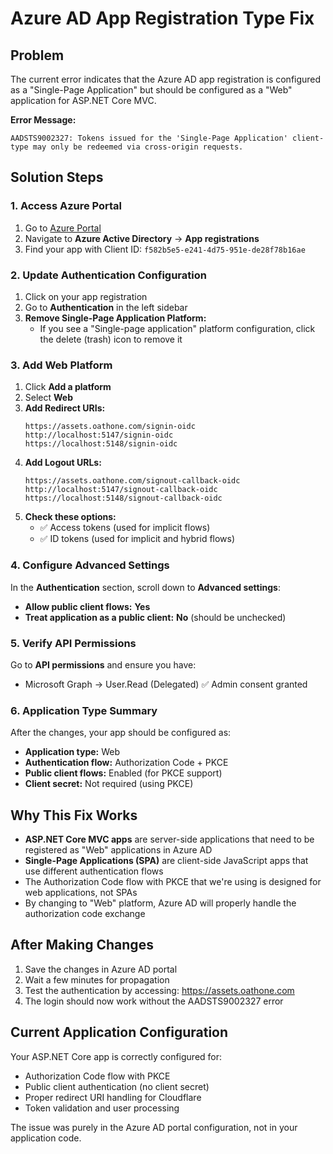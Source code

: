 # Azure AD App Registration Type Fix

## Problem
The current error indicates that the Azure AD app registration is configured as a "Single-Page Application" but should be configured as a "Web" application for ASP.NET Core MVC.

**Error Message:**
```
AADSTS9002327: Tokens issued for the 'Single-Page Application' client-type may only be redeemed via cross-origin requests.
```

## Solution Steps

### 1. Access Azure Portal
1. Go to [Azure Portal](https://portal.azure.com)
2. Navigate to **Azure Active Directory** → **App registrations**
3. Find your app with Client ID: `f582b5e5-e241-4d75-951e-de28f78b16ae`

### 2. Update Authentication Configuration
1. Click on your app registration
2. Go to **Authentication** in the left sidebar
3. **Remove Single-Page Application Platform:**
   - If you see a "Single-page application" platform configuration, click the delete (trash) icon to remove it

### 3. Add Web Platform
1. Click **Add a platform**
2. Select **Web**
3. **Add Redirect URIs:**
   ```
   https://assets.oathone.com/signin-oidc
   http://localhost:5147/signin-oidc
   https://localhost:5148/signin-oidc
   ```
4. **Add Logout URLs:**
   ```
   https://assets.oathone.com/signout-callback-oidc
   http://localhost:5147/signout-callback-oidc
   https://localhost:5148/signout-callback-oidc
   ```
5. **Check these options:**
   - ✅ Access tokens (used for implicit flows)
   - ✅ ID tokens (used for implicit and hybrid flows)

### 4. Configure Advanced Settings
In the **Authentication** section, scroll down to **Advanced settings**:
- **Allow public client flows:** **Yes**
- **Treat application as a public client:** **No** (should be unchecked)

### 5. Verify API Permissions
Go to **API permissions** and ensure you have:
- Microsoft Graph → User.Read (Delegated) ✅ Admin consent granted

### 6. Application Type Summary
After the changes, your app should be configured as:
- **Application type:** Web
- **Authentication flow:** Authorization Code + PKCE
- **Public client flows:** Enabled (for PKCE support)
- **Client secret:** Not required (using PKCE)

## Why This Fix Works

- **ASP.NET Core MVC apps** are server-side applications that need to be registered as "Web" applications in Azure AD
- **Single-Page Applications (SPA)** are client-side JavaScript apps that use different authentication flows
- The Authorization Code flow with PKCE that we're using is designed for web applications, not SPAs
- By changing to "Web" platform, Azure AD will properly handle the authorization code exchange

## After Making Changes

1. Save the changes in Azure AD portal
2. Wait a few minutes for propagation
3. Test the authentication by accessing: https://assets.oathone.com
4. The login should now work without the AADSTS9002327 error

## Current Application Configuration

Your ASP.NET Core app is correctly configured for:
- Authorization Code flow with PKCE
- Public client authentication (no client secret)
- Proper redirect URI handling for Cloudflare
- Token validation and user processing

The issue was purely in the Azure AD portal configuration, not in your application code.